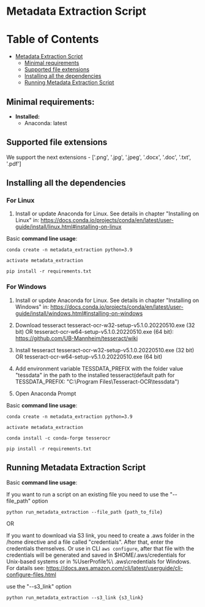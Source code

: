 # Metadata Extraction Script

Table of Contents
=================

* [Metadata Extraction Script](#metadata-extraction-script)
   * [Minimal requirements](#minimal-requirements)
   * [Supported file extensions](#supported-file-extensions)
   * [Installing all the dependencies](#Installing-all-the-dependencies)
   * [Running Metadata Extraction Script](#running-metadata-extraction-script)



## Minimal requirements:
* **Installed:**
	* Anaconda: latest


## Supported file extensions

We support the next extensions - ['.png', '.jpg', '.jpeg', '.docx', '.doc', '.txt', '.pdf']

## Installing all the dependencies

### For Linux

1. Install or update Anaconda for Linux. See details in chapter "Installing on Linux" in: https://docs.conda.io/projects/conda/en/latest/user-guide/install/linux.html#installing-on-linux

Basic **command line usage**:

	conda create -n metadata_extraction python=3.9
	
	activate metadata_extraction
	
	pip install -r requirements.txt
	
### For Windows

1. Install or update Anaconda for Linux. See details in chapter "Installing on Windows" in: https://docs.conda.io/projects/conda/en/latest/user-guide/install/windows.html#installing-on-windows

2. Download tesseract tesseract-ocr-w32-setup-v5.1.0.20220510.exe (32 bit) OR tesseract-ocr-w64-setup-v5.1.0.20220510.exe (64 bit): https://github.com/UB-Mannheim/tesseract/wiki

3. Install tesseract tesseract-ocr-w32-setup-v5.1.0.20220510.exe (32 bit) OR tesseract-ocr-w64-setup-v5.1.0.20220510.exe (64 bit)

4. Add environment variable TESSDATA_PREFIX with the folder value "tessdata" in the path to the installed tesseract(default path for TESSDATA_PREFIX: "C:\Program Files\Tesseract-OCR\tessdata")

5. Open Anaconda Prompt

Basic **command line usage**:

	conda create -n metadata_extraction python=3.9
	
	activate metadata_extraction
	
	conda install -c conda-forge tesserocr
	
	pip install -r requirements.txt


## Running Metadata Extraction Script

Basic **command line usage**:
    
If you want to run a script on an existing file you need to use the "--file_path" option
	
	python run_metadata_extraction --file_path {path_to_file}
	
OR

If you want to download via S3 link, you need to create a .aws folder in the /home directive and a file called "credentials". After that, enter the credentials themselves. Or use in CLI `aws configure`, after that file with the credentials will be generated and saved in $HOME/.aws/credentials for Unix-based systems or in %UserProfile%\ .aws\credentials for Windows.
For datails see:
https://docs.aws.amazon.com/cli/latest/userguide/cli-configure-files.html

use the "--s3_link" option

	python run_metadata_extraction --s3_link {s3_link}
